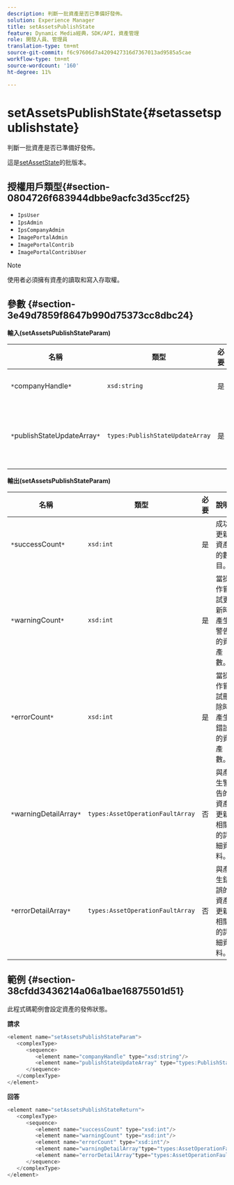```yaml
---
description: 判斷一批資產是否已準備好發佈。
solution: Experience Manager
title: setAssetsPublishState
feature: Dynamic Media經典，SDK/API，資產管理
role: 開發人員、管理員
translation-type: tm+mt
source-git-commit: f6c97606d7a4209427316d7367013ad9585a5cae
workflow-type: tm+mt
source-wordcount: '160'
ht-degree: 11%

---
```



# setAssetsPublishState{#setassetspublishstate}

判斷一批資產是否已準備好發佈。

這是[setAssetState](../../../operations/c-operations-intro/c-methods/r-set-asset-publish-state.md#reference-9efc2eeea42348e0b1d5f3d1005c6563)的批版本。

## 授權用戶類型{#section-0804726f683944dbbe9acfc3d35ccf25}

* `IpsUser`
* `IpsAdmin`
* `IpsCompanyAdmin`
* `ImagePortalAdmin`
* `ImagePortalContrib`
* `ImagePortalContribUser`

>[!NOTE]
>
>使用者必須擁有資產的讀取和寫入存取權。

## 參數 {#section-3e49d7859f8647b990d75373cc8dbc24}

**輸入(setAssetsPublishStateParam)**

| 名稱 | 類型 | 必要 | 說明 |
|---|---|---|---|
| `*`companyHandle`*` | `xsd:string` | 是 | 公司負責人。 |
| `*`publishStateUpdateArray`*` | `types:PublishStateUpdateArray` | 是 | 資產的發佈狀態值陣列。 |

**輸出(setAssetsPublishStateParam)**

| 名稱 | 類型 | 必要 | 說明 |
|---|---|---|---|
| `*`successCount`*` | `xsd:int` | 是 | 成功更新資產的數目。 |
| `*`warningCount`*` | `xsd:int` | 是 | 當操作嘗試更新時產生警告的資產數。 |
| `*`errorCount`*` | `xsd:int` | 是 | 當操作嘗試刪除時產生錯誤的資產數。 |
| `*`warningDetailArray`*` | `types:AssetOperationFaultArray` | 否 | 與產生警告的資產更新相關的詳細資料。 |
| `*`errorDetailArray`*` | `types:AssetOperationFaultArray` | 否 | 與產生錯誤的資產更新相關的詳細資料。 |

## 範例 {#section-38cfdd3436214a06a1bae16875501d51}

此程式碼範例會設定資產的發佈狀態。

**請求**

```java
<element name="setAssetsPublishStateParam">
   <complexType>
      <sequence>
         <element name="companyHandle" type="xsd:string"/>
         <element name="publishStateUpdateArray" type="types:PublishStateUpdateArray"/>
      </sequence>
   </complexType>
</element>
```

**回答**

```java
<element name="setAssetsPublishStateReturn">
   <complexType>
      <sequence>
         <element name="successCount" type="xsd:int"/>
         <element name="warningCount" type="xsd:int"/>
         <element name="errorCount" type="xsd:int"/>
         <element name="warningDetailArray"type="types:AssetOperationFaultArray" minOccurs="0"/>
         <element name="errorDetailArray"type="types:AssetOperationFaultArray" minOccurs="0"/>
      </sequence>
   </complexType>
</element>
```

